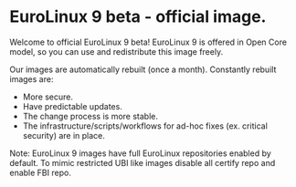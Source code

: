 # EuroLinux 9 beta - official image.

Welcome to official EuroLinux 9 beta! EuroLinux 9 is offered in Open Core model,
so you can use and redistribute this image freely.

Our images are automatically rebuilt (once a month). Constantly rebuilt images are:
- More secure.
- Have predictable updates. 
- The change process is more stable.
- The infrastructure/scripts/workflows for ad-hoc fixes (ex. critical security) are in place.

Note: EuroLinux 9 images have full EuroLinux repositories enabled by default.
To mimic restricted UBI like images disable all certify repo and enable FBI
repo.

